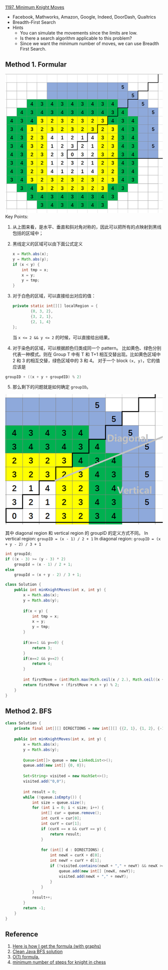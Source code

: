 [1197. Minimum Knight Moves](https://leetcode.com/problems/minimum-knight-moves/)

* Facebook, Mathworks, Amazon, Google, Indeed, DoorDash, Qualtrics
* Breadth-First Search
* Hints
    * You can simulate the movements since the limits are low.
    * Is there a search algorithm applicable to this problem?
    * Since we want the minimum number of moves, we can use Breadth First Search.
    
    
## Method 1. Formular
![](images/1197_symmetric.png)
Key Points:
1. 从上图来看，是水平、垂直和斜对角对称的，因此可以把所有的点映射到黑线包括的区域中；
2. 黑线定义的区域可以由下面公式定义

    ```java
    x = Math.abs(x);
    y = Math.abs(y);
    if (x < y) {
        int tmp = x;
        x = y;
        y = tmp;
    }
    ```
3. 对于白色的区域，可以直接给出对应的值：
    ```java
    private static int[][] localRegion = {
            {0, 3, 2},
            {3, 2, 1},
            {2, 1, 4}
    };
    ```
   当 `x <= 2 && y <= 2` 的时候，可以直接给出结果。
4. 对于染色的区域，可以根据颜色归类成同一个 pattern。 比如黄色、绿色分别代表一种模式。则在 Group T 中有 T
和 T+1 相互交替出现。比如黄色区域中 2 和 3 的相互交替，绿色区域中的 3 和 4。
对于一个 block `(x, y)`，它的值应该是
```java
groupID + ((x + y + groupdID) % 2)
```
5. 那么剩下的问题就是如何确定 `groupID`。 

![](images/1197_symmetric_2.png)

其中 diagonal region 和 vertical region 的 groupID 的定义方式不同。
In vertical region: `groupID = (x - 1) / 2 + 1`
In diagonal region: `groupID = (x + y - 2) / 3 + 1`
```java
int groupId;
if ((x - 3) >= (y - 3) * 2)
    groupId = (x - 1) / 2 + 1;
else 
    groupId = (x + y - 2) / 3 + 1;
```
 
```java
class Solution {
    public int minKnightMoves(int x, int y) {
        x = Math.abs(x);
        y = Math.abs(y);
        
        if(x < y) {
            int tmp = x;
            x = y;
            y = tmp;
        }
        
        if(x==1 && y==0) {
            return 3;
        }
        if(x==2 && y==2) {
            return 4;
        }
        
        int firstMove = (int)Math.max(Math.ceil(x / 2.), Math.ceil((x + y) / 3.));
        return firstMove + (firstMove + x + y) % 2;
    }
}
```


## Method 2. BFS
```java
class Solution {
    private final int[][] DIRECTIONS = new int[][] {{2, 1}, {1, 2}, {-1, 2}, {-2, 1}, {-2, -1}, {-1, -2}, {1, -2}, {2, -1}};
    
    public int minKnightMoves(int x, int y) {
        x = Math.abs(x);
        y = Math.abs(y);
        
        Queue<int[]> queue = new LinkedList<>();
        queue.add(new int[] {0, 0});
        
        Set<String> visited = new HashSet<>();
        visited.add("0,0");
        
        int result = 0;
        while (!queue.isEmpty()) {
            int size = queue.size();
            for (int i = 0; i < size; i++) {
                int[] cur = queue.remove();
                int curX = cur[0];
                int curY = cur[1];
                if (curX == x && curY == y) {
                    return result;
                }
                
                for (int[] d : DIRECTIONS) {
                    int newX = curX + d[0];
                    int newY = curY + d[1];
                    if (!visited.contains(newX + "," + newY) && newX >= -1 && newY >= -1) {
                        queue.add(new int[] {newX, newY});
                        visited.add(newX + "," + newY);
                    }
                }
            }
            result++;
        }
        return -1;
    }
}
```


## Reference
1. [Here is how I get the formula (with graphs)](https://leetcode.com/problems/minimum-knight-moves/discuss/392053/Here-is-how-I-get-the-formula-(with-graphs))
2. [Clean Java BFS solution](https://leetcode.com/problems/minimum-knight-moves/discuss/401580/Clean-Java-BFS-solution)
3. [O(1) formula.](https://leetcode.com/problems/minimum-knight-moves/discuss/387036/O(1)-formula.)
4. [minimum number of steps for knight in chess](https://math.stackexchange.com/questions/1135683/minimum-number-of-steps-for-knight-in-chess)